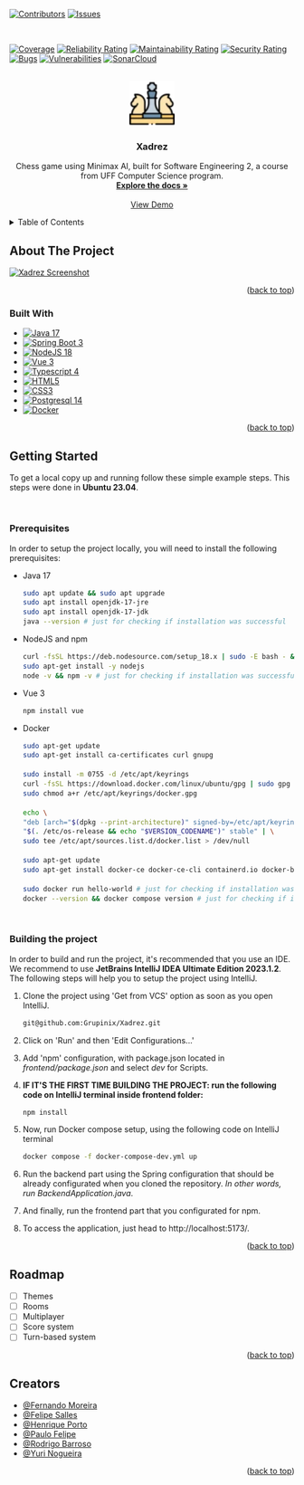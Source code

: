 <a name="readme-top"></a>


[![Contributors][contributors-shield]][contributors-url]
[![Issues][issues-shield]][issues-url]

<br>

[![Coverage](https://sonarcloud.io/api/project_badges/measure?project=Grupinix_Xadrez&metric=coverage)](https://sonarcloud.io/summary/new_code?id=Grupinix_Xadrez)
[![Reliability Rating](https://sonarcloud.io/api/project_badges/measure?project=Grupinix_Xadrez&metric=reliability_rating)](https://sonarcloud.io/summary/new_code?id=Grupinix_Xadrez)
[![Maintainability Rating](https://sonarcloud.io/api/project_badges/measure?project=Grupinix_Xadrez&metric=sqale_rating)](https://sonarcloud.io/summary/new_code?id=Grupinix_Xadrez)
[![Security Rating](https://sonarcloud.io/api/project_badges/measure?project=Grupinix_Xadrez&metric=security_rating)](https://sonarcloud.io/summary/new_code?id=Grupinix_Xadrez)
[![Bugs](https://sonarcloud.io/api/project_badges/measure?project=Grupinix_Xadrez&metric=bugs)](https://sonarcloud.io/summary/new_code?id=Grupinix_Xadrez)
[![Vulnerabilities](https://sonarcloud.io/api/project_badges/measure?project=Grupinix_Xadrez&metric=vulnerabilities)](https://sonarcloud.io/summary/new_code?id=Grupinix_Xadrez)
[![SonarCloud](https://sonarcloud.io/images/project_badges/sonarcloud-white.svg)](https://sonarcloud.io/summary/new_code?id=Grupinix_Xadrez)

<!-- PROJECT LOGO -->
<br />
<div align="center">
  <a href="https://github.com/Grupinix/Xadrez">
    <img src="frontend/public/themes/default/logo.webp" alt="Logo" width="80" height="80">
  </a>

<h3 align="center">Xadrez</h3>
  <p align="center">
    Chess game using Minimax AI, built for Software Engineering 2, a course from UFF Computer Science program.
    <br />
    <a href="https://github.com/Grupinix/Xadrez"><strong>Explore the docs »</strong></a>
    <br />
    <br />
    <a href="https://app-xadrez.eterniaserver.com.br/">View Demo</a>
  </p>
</div>



<!-- TABLE OF CONTENTS -->
<details>
  <summary>Table of Contents</summary>
  <ol>
    <li>
      <a href="#about-the-project">About The Project</a>
      <ul>
        <li><a href="#built-with">Built With</a></li>
      </ul>
    </li>
    <li>
      <a href="#getting-started">Getting Started</a>
      <ul>
        <li><a href="#prerequisites">Prerequisites</a></li>
        <li><a href="#building-the-project">Building the project</a></li>
      </ul>
    </li>
    <li><a href="#roadmap">Roadmap</a></li>
    <li><a href="#creators">Creators</a></li>
  </ol>
</details>



<!-- ABOUT THE PROJECT -->
## About The Project

[![Xadrez Screenshot][xadrez-screenshot]](https://app-xadrez.eterniaserver.com.br/)

<p align="right">(<a href="#readme-top">back to top</a>)</p>



### Built With

* [![Java 17][Java 17]][Java17-url]
* [![Spring Boot 3][Spring Boot 3]][SpringBoot3-url]
* [![NodeJS 18][NodeJS 18]][NodeJS18-url]
* [![Vue 3][Vue 3]][Vue3-url]
* [![Typescript 4][Typescript 4]][Typescript4-url]
* [![HTML5][HTML5]][HTML5-url]
* [![CSS3][CSS3]][CSS3-url]
* [![Postgresql 14][Postgresql 14]][Postgresql14-url]
* [![Docker][Docker]][Docker-url]

<p align="right">(<a href="#readme-top">back to top</a>)</p>



<!-- GETTING STARTED -->
## Getting Started

To get a local copy up and running follow these simple example steps.
This steps were done in <strong>Ubuntu 23.04</strong>.

<br />

### Prerequisites

In order to setup the project locally, you will need to install the following prerequisites:
* Java 17
  ```sh
  sudo apt update && sudo apt upgrade
  sudo apt install openjdk-17-jre
  sudo apt install openjdk-17-jdk
  java --version # just for checking if installation was successful
  ```


* NodeJS and npm
  ```sh
  curl -fsSL https://deb.nodesource.com/setup_18.x | sudo -E bash - &&\
  sudo apt-get install -y nodejs
  node -v && npm -v # just for checking if installation was successful
  ```


* Vue 3
  ```sh
  npm install vue
  ```

* Docker
  ```sh
  sudo apt-get update
  sudo apt-get install ca-certificates curl gnupg

  sudo install -m 0755 -d /etc/apt/keyrings
  curl -fsSL https://download.docker.com/linux/ubuntu/gpg | sudo gpg --dearmor -o /etc/apt/keyrings/docker.gpg
  sudo chmod a+r /etc/apt/keyrings/docker.gpg

  echo \
  "deb [arch="$(dpkg --print-architecture)" signed-by=/etc/apt/keyrings/docker.gpg] https://download.docker.com/linux/ubuntu \
  "$(. /etc/os-release && echo "$VERSION_CODENAME")" stable" | \
  sudo tee /etc/apt/sources.list.d/docker.list > /dev/null

  sudo apt-get update
  sudo apt-get install docker-ce docker-ce-cli containerd.io docker-buildx-plugin docker-compose-plugin

  sudo docker run hello-world # just for checking if installation was successful
  docker --version && docker compose version # just for checking if installation was successful

  ```

<br />

### Building the project

In order to build and run the project, it's recommended that you use an IDE. We recommend to use <strong>JetBrains IntelliJ IDEA Ultimate Edition 2023.1.2</strong>. The following steps will help you to setup the project using IntelliJ.

1. Clone the project using 'Get from VCS' option as soon as you open IntelliJ.
   ```sh
   git@github.com:Grupinix/Xadrez.git
   ```

2. Click on 'Run' and then 'Edit Configurations...'

3. Add 'npm' configuration, with package.json located in *frontend/package.json* and select *dev* for Scripts.

4. <strong>IF IT'S THE FIRST TIME BUILDING THE PROJECT: run the following code on IntelliJ terminal inside frontend folder:</strong>
   ```sh
   npm install
   ```

5. Now, run Docker compose setup, using the following code on IntelliJ terminal
    ```sh
   docker compose -f docker-compose-dev.yml up
   ```

6. Run the backend part using the Spring configuration that should be already configurated when you cloned the repository. *In other words, run BackendApplication.java*.

7. And finally, run the frontend part that you configurated for npm. 

8. To access the application, just head to http://localhost:5173/.


<p align="right">(<a href="#readme-top">back to top</a>)</p>


<!-- ROADMAP -->
## Roadmap

- [ ] Themes
- [ ] Rooms
- [ ] Multiplayer
- [ ] Score system
- [ ] Turn-based system

<p align="right">(<a href="#readme-top">back to top</a>)</p>


<!-- CONTACT -->
## Creators

- [@Fernando Moreira](https://github.com/nandinhomsf)
- [@Felipe Salles](https://github.com/felipemsalles)
- [@Henrique Porto](https://github.com/henriporto)
- [@Paulo Felipe](https://github.com/Feliope)
- [@Rodrigo Barroso](https://github.com/rbarrosodev)
- [@Yuri Nogueira](https://github.com/yurinogueira)

<p align="right">(<a href="#readme-top">back to top</a>)</p>


<!-- MARKDOWN LINKS & IMAGES -->
<!-- https://www.markdownguide.org/basic-syntax/#reference-style-links -->
[contributors-shield]: https://img.shields.io/github/contributors/Grupinix/Xadrez?logo=GitHub&style=for-the-badge
[contributors-url]: https://github.com/Grupinix/Xadrez/graphs/contributors
[issues-shield]: https://img.shields.io/github/issues/Grupinix/Xadrez?logo=GitHub&style=for-the-badge
[issues-url]: https://github.com/Grupinix/Xadrez/issues

[xadrez-screenshot]: frontend/public/game-screenshot.png

[Java 17]: frontend/public/readme-badges/java-17.svg
[Java17-url]: https://www.oracle.com/java/technologies/javase/jdk17-archive-downloads.html

[Spring Boot 3]: frontend/public/readme-badges/spring-boot-3.svg
[SpringBoot3-url]: https://spring.io/projects/spring-boot

[NodeJS 18]: frontend/public/readme-badges/nodejs-18.svg
[NodeJS18-url]: https://nodejs.org/en

[Vue 3]: frontend/public/readme-badges/vue-3.svg
[Vue3-url]: https://vuejs.org/

[Typescript 4]: frontend/public/readme-badges/typescript-4.svg
[Typescript4-url]: https://www.typescriptlang.org/

[HTML5]: frontend/public/readme-badges/html-5.svg
[HTML5-url]: https://github.com/Grupinix/Xadrez#

[CSS3]: frontend/public/readme-badges/css-3.svg
[CSS3-url]: https://github.com/Grupinix/Xadrez#

[Postgresql 14]: frontend/public/readme-badges/postgresql-14.svg
[Postgresql14-url]: https://www.postgresql.org/

[Docker]: frontend/public/readme-badges/docker.svg
[Docker-url]: https://www.docker.com/

